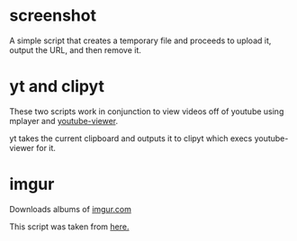 screenshot
==
A simple script that creates a temporary file and proceeds to upload it, output the URL, and then remove it.

yt and clipyt
==
These two scripts work in conjunction to view videos off of youtube using mplayer and [youtube-viewer](https://github.com/trizen/youtube-viewer).

yt takes the current clipboard and outputs it to clipyt which execs youtube-viewer for it.

imgur
==
Downloads albums of [imgur.com](imgur.com)

This script was taken from [here.](http://www.reddit.com/r/tinycode/comments/wggg4/bash_one_liner_to_download_an_entire_imgur_album/)
